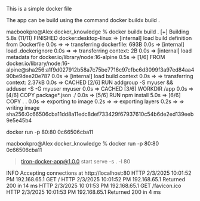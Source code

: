 This is a simple docker file

The app can be build using the command docker buildx build .

macbookpro@Alex docker_knowledge % docker buildx build .
[+] Building 5.8s (11/11) FINISHED                                                                                                                                                                                                                     docker:desktop-linux
 => [internal] load build definition from Dockerfile                                                                                                                                                                                                                   0.0s
 => => transferring dockerfile: 693B                                                                                                                                                                                                                                   0.0s
 => [internal] load .dockerignore                                                                                                                                                                                                                                      0.0s
 => => transferring context: 2B                                                                                                                                                                                                                                        0.0s
 => [internal] load metadata for docker.io/library/node:16-alpine                                                                                                                                                                                                      0.5s
 => [1/6] FROM docker.io/library/node:16-alpine@sha256:a1f9d027912b58a7c75be7716c97cfbc6d3099f3a97ed84aa490be9dee20e787                                                                                                                                                0.0s
 => [internal] load build context                                                                                                                                                                                                                                      0.0s
 => => transferring context: 2.37kB                                                                                                                                                                                                                                    0.0s
 => CACHED [2/6] RUN addgroup -S myuser && adduser -S -G myuser myuser                                                                                                                                                                                                 0.0s
 => CACHED [3/6] WORKDIR /app                                                                                                                                                                                                                                          0.0s
 => [4/6] COPY package*.json ./                                                                                                                                                                                                                                        0.0s
 => [5/6] RUN npm install                                                                                                                                                                                                                                              5.0s
 => [6/6] COPY . .                                                                                                                                                                                                                                                     0.0s
 => exporting to image                                                                                                                                                                                                                                                 0.2s
 => => exporting layers                                                                                                                                                                                                                                                0.2s
 => => writing image sha256:0c66506cba11dd8a11edc8def733429f67937610c54b6de2ed139eeb9e5e45b4    

docker run -p 80:80 0c66506cba11 

macbookpro@Alex docker_knowledge % docker run -p 80:80 0c66506cba11 

> tiron-docker-app@1.0.0 start
> serve -s . -l 80

 INFO  Accepting connections at http://localhost:80
 HTTP  2/3/2025 10:01:52 PM 192.168.65.1 GET /
 HTTP  2/3/2025 10:01:52 PM 192.168.65.1 Returned 200 in 14 ms
 HTTP  2/3/2025 10:01:53 PM 192.168.65.1 GET /favicon.ico
 HTTP  2/3/2025 10:01:53 PM 192.168.65.1 Returned 200 in 4 ms

